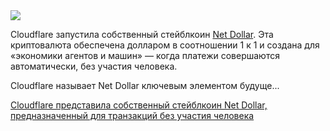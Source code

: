 <!--2025-09-29 14:00:05-->
<div class="yb">
  <div class="rss habr"><img src="https://habrastorage.org/getpro/habr/upload_files/00c/205/e90/00c205e909f33e3a3d31d7998b1988e5.jpeg" /><p>Cloudflare запустила собственный стейблкоин <a href="http://netdollar.cloudflare.com/" rel="noopener noreferrer nofollow">Net Dollar</a>. Эта криптовалюта обеспечена долларом в соотношении 1 к 1 и создана для «экономики агентов и машин» — когда платежи совершаются автоматически, без участия человека.</p><p>Cloudflare называет Net Dollar ключевым элементом будуще... <p class="titl"><a href="https://habr.com/ru/news/951766/?utm_source=habrahabr&utm_medium=rss&utm_campaign=951766">Cloudflare представила собственный стейблкоин Net Dollar, предназначенный для транзакций без участия человека</a></p></div>
</div>
